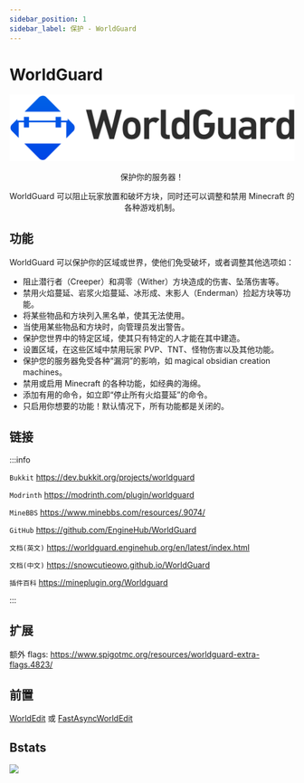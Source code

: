 ```yaml
---
sidebar_position: 1
sidebar_label: 保护 - WorldGuard
---
```


# WorldGuard

![](_images/worldguard-logo.svg)

<p align="center">保护你的服务器！</p>

<p align="center">WorldGuard 可以阻止玩家放置和破坏方块，同时还可以调整和禁用 Minecraft 的各种游戏机制。</p>

## 功能

WorldGuard 可以保护你的区域或世界，使他们免受破坏，或者调整其他选项如：

- 阻止潜行者（Creeper）和凋零（Wither）方块造成的伤害、坠落伤害等。
- 禁用火焰蔓延、岩浆火焰蔓延、冰形成、末影人（Enderman）捡起方块等功能。
- 将某些物品和方块列入黑名单，使其无法使用。
- 当使用某些物品和方块时，向管理员发出警告。
- 保护您世界中的特定区域，使其只有特定的人才能在其中建造。
- 设置区域，在这些区域中禁用玩家 PVP、TNT、怪物伤害以及其他功能。
- 保护您的服务器免受各种“漏洞”的影响，如 magical obsidian creation machines。
- 禁用或启用 Minecraft 的各种功能，如经典的海绵。
- 添加有用的命令，如立即“停止所有火焰蔓延”的命令。
- 只启用你想要的功能！默认情况下，所有功能都是关闭的。

## 链接

:::info

`Bukkit` https://dev.bukkit.org/projects/worldguard

`Modrinth` https://modrinth.com/plugin/worldguard

`MineBBS` https://www.minebbs.com/resources/.9074/

`GitHub` https://github.com/EngineHub/WorldGuard

`文档(英文)` https://worldguard.enginehub.org/en/latest/index.html

`文档(中文)` https://snowcutieowo.github.io/WorldGuard

`插件百科` https://mineplugin.org/Worldguard

:::

## 扩展

额外 flags: https://www.spigotmc.org/resources/worldguard-extra-flags.4823/

## 前置

[WorldEdit](./WorldEdit.md) 或 [FastAsyncWorldEdit](./FastAsyncWorldEdit.md)

## Bstats

[![](https://bstats.org/signatures/bukkit/WorldGuard.svg)](https://bstats.org/plugin/bukkit/WorldGuard/3283)
